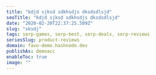 ```yaml
---
title: "kdjd sjksd sdkhsdjs dksdsdlsjd"
seoTitle: "kdjd sjksd sdkhsdjs dksdsdlsjd"
date: "2020-02-20T22:37:25.509Z"
slug: "sksdj"
tags: serp-games, serp-best, serp-deals, serp-reviews
seriesSlug: product-reviews
domain: favo-demo.hashnode.dev
publishAs: demoacc
enableToc: true
image: ""
---
```

